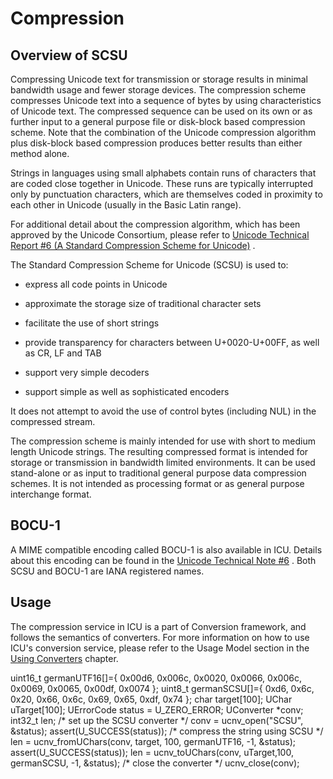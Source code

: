 # Compression

## Overview of SCSU

Compressing Unicode text for transmission or storage results in minimal
bandwidth usage and fewer storage devices. The compression scheme compresses
Unicode text into a sequence of bytes by using characteristics of Unicode text.
The compressed sequence can be used on its own or as further input to a general
purpose file or disk-block based compression scheme. Note that the combination
of the Unicode compression algorithm plus disk-block based compression produces
better results than either method alone.

Strings in languages using small alphabets contain runs of characters that are
coded close together in Unicode. These runs are typically interrupted only by
punctuation characters, which are themselves coded in proximity to each other in
Unicode (usually in the Basic Latin range).

For additional detail about the compression algorithm, which has been approved
by the Unicode Consortium, please refer to [Unicode Technical Report #6 (A
Standard Compression Scheme for
Unicode)](http://www.unicode.org/unicode/reports/tr6/) .

The Standard Compression Scheme for Unicode (SCSU) is used to:

*   express all code points in Unicode

*   approximate the storage size of traditional character sets

*   facilitate the use of short strings

*   provide transparency for characters between U+0020-U+00FF, as well as CR, LF
    and TAB

*   support very simple decoders

*   support simple as well as sophisticated encoders

It does not attempt to avoid the use of control bytes (including NUL) in the
compressed stream.

The compression scheme is mainly intended for use with short to medium length
Unicode strings. The resulting compressed format is intended for storage or
transmission in bandwidth limited environments. It can be used stand-alone or as
input to traditional general purpose data compression schemes. It is not
intended as processing format or as general purpose interchange format.

## BOCU-1

A MIME compatible encoding called BOCU-1 is also available in ICU. Details about
this encoding can be found in the [Unicode Technical Note
#6](http://www.unicode.org/notes/tn6/) . Both SCSU and BOCU-1 are IANA
registered names.

## Usage

The compression service in ICU is a part of Conversion framework, and follows
the semantics of converters. For more information on how to use ICU's conversion
service, please refer to the Usage Model section in the [Using
Converters](converters.md) chapter.

uint16_t germanUTF16\[\]={
0x00d6, 0x006c, 0x0020, 0x0066, 0x006c, 0x0069, 0x0065, 0x00df, 0x0074
};
uint8_t germanSCSU\[\]={
0xd6, 0x6c, 0x20, 0x66, 0x6c, 0x69, 0x65, 0xdf, 0x74
};
char target\[100\];
UChar uTarget\[100\];
UErrorCode status = U_ZERO_ERROR;
UConverter \*conv;
int32_t len;
/\* set up the SCSU converter \*/
conv = ucnv_open("SCSU", &status);
assert(U_SUCCESS(status));
/\* compress the string using SCSU \*/
len = ucnv_fromUChars(conv, target, 100, germanUTF16, -1, &status);
assert(U_SUCCESS(status));
len = ucnv_toUChars(conv, uTarget,100, germanSCSU, -1, &status);
/\* close the converter \*/
ucnv_close(conv);
